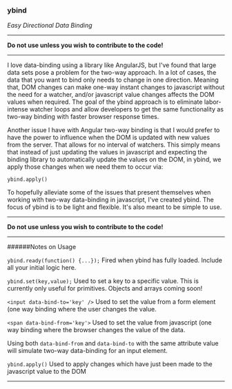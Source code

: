 ### ybind

*Easy Directional Data Binding*

___

**Do not use unless you wish to contribute to the code!**

___

I love data-binding using a library like AngularJS, but I've found that large data sets pose a problem for the two-way approach. In a lot of cases, the data that you want to bind only needs to change in one direction. Meaning that, DOM changes can make one-way instant changes to javascript without the need for a watcher, and/or javascript value changes affects the DOM values when required. The goal of the ybind approach is to eliminate labor-intense watcher loops and allow developers to get the same functionality as two-way binding with faster browser response times.
 
Another issue I have with Angular two-way binding is that I would prefer to have the power to influence when the DOM is updated with new values from the server. That allows for no interval of watchers. This simply means that instead of just updating the values in javascript and expecting the binding library to automatically update the values on the DOM, in ybind, we apply those changes when we need them to occur via:

`ybind.apply()`
 
To hopefully alleviate some of the issues that present themselves when working with two-way data-binding in javascript, I've created ybind. The focus of ybind is to be light and flexible. It's also meant to be simple to use. 

___

**Do not use unless you wish to contribute to the code!**

___

######Notes on Usage

`ybind.ready(function() {...});`
Fired when ybind has fully loaded. Include all your initial logic here.

`ybind.set(key,value);`
Used to set a key to a specific value. This is currently only useful for primitives. Objects and arrays coming soon!

`<input data-bind-to='key' />`
Used to set the value from a form element (one way binding where the user changes the value.

`<span data-bind-from='key'>`
Used to set the value from javascript (one way binding where the browser changes the value of the data. 

Using both `data-bind-from` and `data-bind-to` with the same attribute value <key> will simulate two-way data-binding for an input element.

`ybind.apply()` 
Used to apply changes which have just been made to the javascript value to the DOM

-------